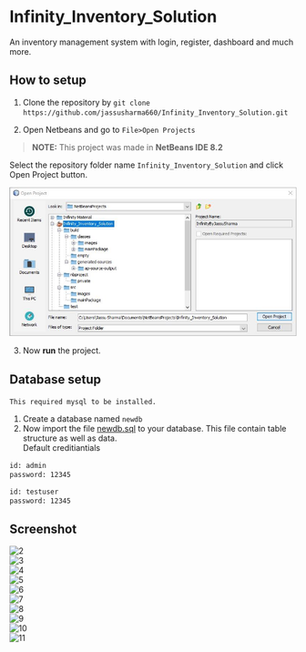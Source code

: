 # Infinity_Inventory_Solution
An inventory management system with login, register, dashboard and much more.

## How to setup
  1. Clone the repository by ```git clone https://github.com/jassusharma660/Infinity_Inventory_Solution.git```
  
  2. Open Netbeans and go to ``` File>Open Projects ```   
  >**NOTE:** This project was made in **NetBeans IDE 8.2**
  
  Select the repository folder name ```Infinity_Inventory_Solution``` and click Open Project button.
  
![1](https://github.com/jassusharma660/Infinity_Inventory_Solution/blob/master/guide/1.JPG)   

  3. Now **run** the project.   
  
## Database setup

```This required mysql to be installed.```

  1. Create a database named ```newdb```   
  2. Now import the file [newdb.sql](https://github.com/jassusharma660/Infinity_Inventory_Solution/blob/master/newdb.sql) to your database. This file contain table structure as well as data.   
  Default creditiantials   
  ```Admin-   
  id: admin   
  password: 12345
  ```` 
  ```Bill-   
  id: testuser   
  password: 12345
  ````

## Screenshot
![2](https://github.com/jassusharma660/Infinity_Inventory_Solution/blob/master/guide/2.JPG)   
![3](https://github.com/jassusharma660/Infinity_Inventory_Solution/blob/master/guide/3.JPG)   
![4](https://github.com/jassusharma660/Infinity_Inventory_Solution/blob/master/guide/4.JPG)   
![5](https://github.com/jassusharma660/Infinity_Inventory_Solution/blob/master/guide/5.JPG)   
![6](https://github.com/jassusharma660/Infinity_Inventory_Solution/blob/master/guide/6.JPG)   
![7](https://github.com/jassusharma660/Infinity_Inventory_Solution/blob/master/guide/7.JPG)   
![8](https://github.com/jassusharma660/Infinity_Inventory_Solution/blob/master/guide/8.JPG)   
![9](https://github.com/jassusharma660/Infinity_Inventory_Solution/blob/master/guide/9.JPG)   
![10](https://github.com/jassusharma660/Infinity_Inventory_Solution/blob/master/guide/10.JPG)   
![11](https://github.com/jassusharma660/Infinity_Inventory_Solution/blob/master/guide/11.JPG)   
